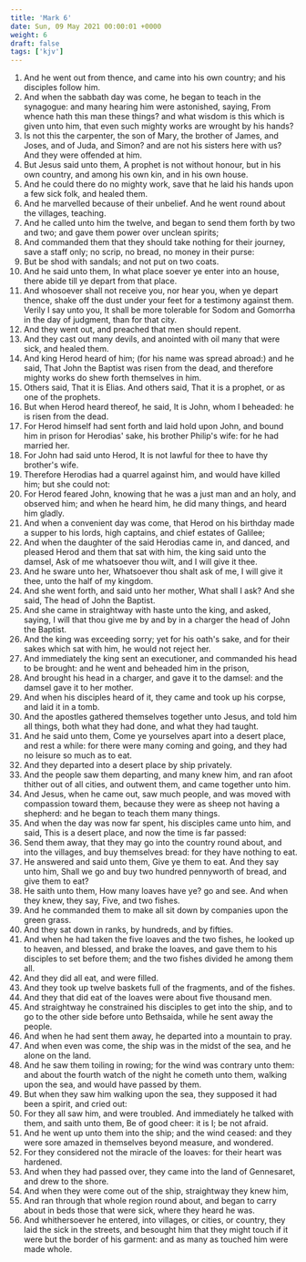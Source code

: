 ```yaml
---
title: 'Mark 6'
date: Sun, 09 May 2021 00:00:01 +0000
weight: 6
draft: false
tags: ['kjv'] 
---
```


1. And he went out from thence, and came into his own country; and his disciples follow him.
2. And when the sabbath day was come, he began to teach in the synagogue: and many hearing him were astonished, saying, From whence hath this man these things? and what wisdom is this which is given unto him, that even such mighty works are wrought by his hands?
3. Is not this the carpenter, the son of Mary, the brother of James, and Joses, and of Juda, and Simon? and are not his sisters here with us? And they were offended at him.
4. But Jesus said unto them, A prophet is not without honour, but in his own country, and among his own kin, and in his own house.
5. And he could there do no mighty work, save that he laid his hands upon a few sick folk, and healed them.
6. And he marvelled because of their unbelief. And he went round about the villages, teaching.
7. And he called unto him the twelve, and began to send them forth by two and two; and gave them power over unclean spirits;
8. And commanded them that they should take nothing for their journey, save a staff only; no scrip, no bread, no money in their purse:
9. But be shod with sandals; and not put on two coats.
10. And he said unto them, In what place soever ye enter into an house, there abide till ye depart from that place.
11. And whosoever shall not receive you, nor hear you, when ye depart thence, shake off the dust under your feet for a testimony against them. Verily I say unto you, It shall be more tolerable for Sodom and Gomorrha in the day of judgment, than for that city.
12. And they went out, and preached that men should repent.
13. And they cast out many devils, and anointed with oil many that were sick, and healed them.
14. And king Herod heard of him; (for his name was spread abroad:) and he said, That John the Baptist was risen from the dead, and therefore mighty works do shew forth themselves in him.
15. Others said, That it is Elias. And others said, That it is a prophet, or as one of the prophets.
16. But when Herod heard thereof, he said, It is John, whom I beheaded: he is risen from the dead.
17. For Herod himself had sent forth and laid hold upon John, and bound him in prison for Herodias' sake, his brother Philip's wife: for he had married her.
18. For John had said unto Herod, It is not lawful for thee to have thy brother's wife.
19. Therefore Herodias had a quarrel against him, and would have killed him; but she could not:
20. For Herod feared John, knowing that he was a just man and an holy, and observed him; and when he heard him, he did many things, and heard him gladly.
21. And when a convenient day was come, that Herod on his birthday made a supper to his lords, high captains, and chief estates of Galilee;
22. And when the daughter of the said Herodias came in, and danced, and pleased Herod and them that sat with him, the king said unto the damsel, Ask of me whatsoever thou wilt, and I will give it thee.
23. And he sware unto her, Whatsoever thou shalt ask of me, I will give it thee, unto the half of my kingdom.
24. And she went forth, and said unto her mother, What shall I ask? And she said, The head of John the Baptist.
25. And she came in straightway with haste unto the king, and asked, saying, I will that thou give me by and by in a charger the head of John the Baptist.
26. And the king was exceeding sorry; yet for his oath's sake, and for their sakes which sat with him, he would not reject her.
27. And immediately the king sent an executioner, and commanded his head to be brought: and he went and beheaded him in the prison,
28. And brought his head in a charger, and gave it to the damsel: and the damsel gave it to her mother.
29. And when his disciples heard of it, they came and took up his corpse, and laid it in a tomb.
30. And the apostles gathered themselves together unto Jesus, and told him all things, both what they had done, and what they had taught.
31. And he said unto them, Come ye yourselves apart into a desert place, and rest a while: for there were many coming and going, and they had no leisure so much as to eat.
32. And they departed into a desert place by ship privately.
33. And the people saw them departing, and many knew him, and ran afoot thither out of all cities, and outwent them, and came together unto him.
34. And Jesus, when he came out, saw much people, and was moved with compassion toward them, because they were as sheep not having a shepherd: and he began to teach them many things.
35. And when the day was now far spent, his disciples came unto him, and said, This is a desert place, and now the time is far passed:
36. Send them away, that they may go into the country round about, and into the villages, and buy themselves bread: for they have nothing to eat.
37. He answered and said unto them, Give ye them to eat. And they say unto him, Shall we go and buy two hundred pennyworth of bread, and give them to eat?
38. He saith unto them, How many loaves have ye? go and see. And when they knew, they say, Five, and two fishes.
39. And he commanded them to make all sit down by companies upon the green grass.
40. And they sat down in ranks, by hundreds, and by fifties.
41. And when he had taken the five loaves and the two fishes, he looked up to heaven, and blessed, and brake the loaves, and gave them to his disciples to set before them; and the two fishes divided he among them all.
42. And they did all eat, and were filled.
43. And they took up twelve baskets full of the fragments, and of the fishes.
44. And they that did eat of the loaves were about five thousand men.
45. And straightway he constrained his disciples to get into the ship, and to go to the other side before unto Bethsaida, while he sent away the people.
46. And when he had sent them away, he departed into a mountain to pray.
47. And when even was come, the ship was in the midst of the sea, and he alone on the land.
48. And he saw them toiling in rowing; for the wind was contrary unto them: and about the fourth watch of the night he cometh unto them, walking upon the sea, and would have passed by them.
49. But when they saw him walking upon the sea, they supposed it had been a spirit, and cried out:
50. For they all saw him, and were troubled. And immediately he talked with them, and saith unto them, Be of good cheer: it is I; be not afraid.
51. And he went up unto them into the ship; and the wind ceased: and they were sore amazed in themselves beyond measure, and wondered.
52. For they considered not the miracle of the loaves: for their heart was hardened.
53. And when they had passed over, they came into the land of Gennesaret, and drew to the shore.
54. And when they were come out of the ship, straightway they knew him,
55. And ran through that whole region round about, and began to carry about in beds those that were sick, where they heard he was.
56. And whithersoever he entered, into villages, or cities, or country, they laid the sick in the streets, and besought him that they might touch if it were but the border of his garment: and as many as touched him were made whole.
